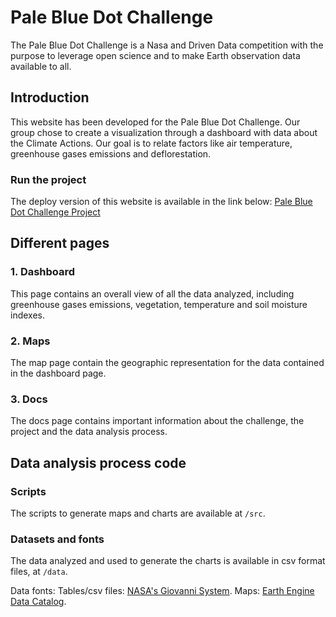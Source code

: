# Pale Blue Dot Challenge
The Pale Blue Dot Challenge is a Nasa and Driven Data competition with the purpose to leverage open science and to make Earth observation data available to all.

## Introduction
This website has been developed for the Pale Blue Dot Challenge. Our group chose to create a visualization through a dashboard with data about the Climate Actions. Our goal is to relate factors like air temperature, greenhouse gases emissions and deflorestation.

### Run the project
The deploy version of this website is available in the link below:
[Pale Blue Dot Challenge Project](https://malumartins.github.io/pale-blue-dot-challenge/)

## Different pages
### 1. Dashboard
This page contains an overall view of all the data analyzed, including greenhouse gases emissions, vegetation, temperature and soil moisture indexes.

### 2. Maps
The map page contain the geographic representation for the data contained in the dashboard page.

### 3. Docs
The docs page contains important information about the challenge, the project and the data analysis process.

## Data analysis process code
### Scripts
The scripts to generate maps and charts are available at ```/src```.

### Datasets and fonts
The data analyzed and used to generate the charts is available in csv format files, at ```/data```.

Data fonts:
Tables/csv files: [NASA's Giovanni System](https://giovanni.gsfc.nasa.gov/giovanni/).
Maps: [Earth Engine Data Catalog](https://developers.google.com/earth-engine/datasets/catalog/).

